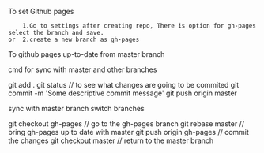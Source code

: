 To set Github pages

        1.Go to settings after creating repo, There is option for gh-pages select the branch and save.
    or  2.create a new branch as gh-pages
    
    
To github pages up-to-date from master branch

cmd for sync with master and other branches

git add .
git status // to see what changes are going to be commited
git commit -m 'Some descriptive commit message'
git push origin master


sync with master branch
switch branches

git checkout gh-pages // go to the gh-pages branch
git rebase master // bring gh-pages up to date with master
git push origin gh-pages // commit the changes
git checkout master // return to the master branch


